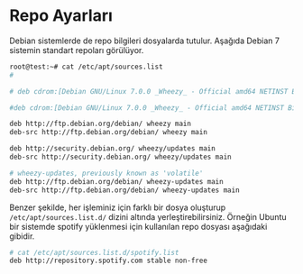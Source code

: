 # Repo Ayarları

Debian sistemlerde de repo bilgileri dosyalarda tutulur. Aşağıda Debian 7 sistemin standart repoları görülüyor.

```bash
root@test:~# cat /etc/apt/sources.list
# 

# deb cdrom:[Debian GNU/Linux 7.0.0 _Wheezy_ - Official amd64 NETINST Binary-1 20130504-14:43]/ wheezy main

#deb cdrom:[Debian GNU/Linux 7.0.0 _Wheezy_ - Official amd64 NETINST Binary-1 20130504-14:43]/ wheezy main

deb http://ftp.debian.org/debian/ wheezy main
deb-src http://ftp.debian.org/debian/ wheezy main

deb http://security.debian.org/ wheezy/updates main
deb-src http://security.debian.org/ wheezy/updates main

# wheezy-updates, previously known as 'volatile'
deb http://ftp.debian.org/debian/ wheezy-updates main
deb-src http://ftp.debian.org/debian/ wheezy-updates main
```

Benzer şekilde, her işleminiz için farklı bir dosya oluşturup ```/etc/apt/sources.list.d/``` dizini altında yerleştirebilirsiniz. Örneğin Ubuntu bir sistemde spotify yüklenmesi için kullanılan repo dosyası aşağıdaki gibidir.

```bash
# cat /etc/apt/sources.list.d/spotify.list 
deb http://repository.spotify.com stable non-free
```